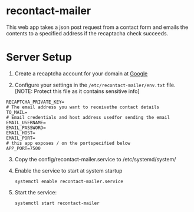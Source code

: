 # recontact-mailer

This web app takes a json post request from a contact form and emails
the contents to a specified address if the recaptacha check succeeds.

# Server Setup

 1. Create a recaptcha account for your domain at [Google](https://developers.google.com/recaptcha/docs/display)

 2. Configure your settings in the `/etc/recontact-mailer/env.txt` file. [NOTE: Protect this file as it contains sensitive info]

  ```# The private key from Google
  RECAPTCHA_PRIVATE_KEY=
  # The email address you want to receivethe contact details
  TO_MAIL=
  # Email credentials and host address usedfor sending the email
  EMAIL_USERNAME=
  EMAIL_PASSWORD=
  EMAIL_HOST=
  EMAIL_PORT=
  # this app exposes / on the portspecified below
  APP_PORT=7500
```

 3. Copy the config/recontact-mailer.service to /etc/systemd/system/

 4. Enable the service to start at system startup 
    
    `systemctl enable recontact-mailer.service` 

 5. Start the service:
 
    `systemctl start recontact-mailer`

